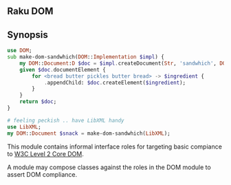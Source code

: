 Raku DOM
---

Synopsis
----

```raku
use DOM;
sub make-dom-sandwhich(DOM::Implementation $impl) {
    my DOM::Document:D $doc = $impl.createDocument(Str, 'sandwhich', DOM::DocumentType);
    given $doc.documentElement {
        for <bread butter pickles butter bread> -> $ingredient {
            .appendChild: $doc.createElement($ingredient);
        }
    }
    return $doc;
}

# feeling peckish .. have LibXML handy
use LibXML;
my DOM::Document $snack = make-dom-sandwhich(LibXML);
```

This module contains informal interface roles for targeting basic compiance to [W3C Level 2 Core DOM](https://www.w3.org/TR/2000/REC-DOM-Level-2-Core-20001113/core.html).

A module may compose classes against the roles in the DOM module to assert DOM compliance.

```raku



